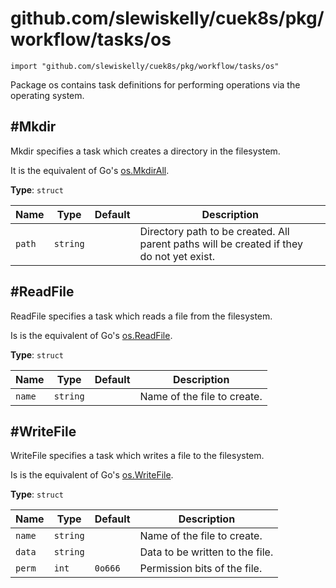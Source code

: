 # github.com/slewiskelly/cuek8s/pkg/workflow/tasks/os

```cue
import "github.com/slewiskelly/cuek8s/pkg/workflow/tasks/os"
```

Package os contains task definitions for performing operations via the
operating system.

## #Mkdir

Mkdir specifies a task which creates a directory in the filesystem.

It is the equivalent of Go's [os.MkdirAll](https://pkg.go.dev/os#MkdirAll).

**Type**: `struct`

|Name|Type|Default|Description|
|----|----|-------|-----------|
|`path`|`string`||Directory path to be created. All parent paths will be created if they<br/>do not yet exist.|


## #ReadFile

ReadFile specifies a task which reads a file from the filesystem.

Is is the equivalent of Go's [os.ReadFile](https://pkg.go.dev/os#ReadFile).

**Type**: `struct`

|Name|Type|Default|Description|
|----|----|-------|-----------|
|`name`|`string`||Name of the file to create.|


## #WriteFile

WriteFile specifies a task which writes a file to the filesystem.

Is is the equivalent of Go's [os.WriteFile](https://pkg.go.dev/os#WriteFile).

**Type**: `struct`

|Name|Type|Default|Description|
|----|----|-------|-----------|
|`name`|`string`||Name of the file to create.|
|`data`|`string`||Data to be written to the file.|
|`perm`|`int`|`0o666`|Permission bits of the file.|



